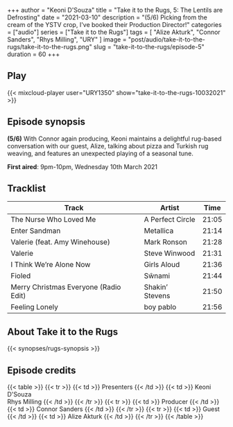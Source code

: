 +++
author = "Keoni D'Souza"
title = "Take it to the Rugs, 5: The Lentils are Defrosting"
date = "2021-03-10"
description = "(5/6) Picking from the cream of the YSTV crop, I've booked their Production Director!"
categories = ["audio"]
series = ["Take it to the Rugs"]
tags = [
    "Alize Akturk",
    "Connor Sanders",
    "Rhys Milling",
    "URY"
]
image = "post/audio/take-it-to-the-rugs/take-it-to-the-rugs.png"
slug = "take-it-to-the-rugs/episode-5"
duration = 60
+++

## Play

{{< mixcloud-player user="URY1350" show="take-it-to-the-rugs-10032021" >}}

## Episode synopsis

**(5/6)** With Connor again producing, Keoni maintains a delightful rug-based conversation with our guest, Alize, talking about pizza and Turkish rug weaving, and features an unexpected playing of a seasonal tune.

**First aired**: 9pm-10pm, Wednesday 10th March 2021

## Tracklist

| Track                                 | Artist           | Time  |
|---------------------------------------|------------------|-------|
| The Nurse Who Loved Me                | A Perfect Circle | 21:05 |
| Enter Sandman                         | Metallica        | 21:14 |
| Valerie (feat. Amy Winehouse)         | Mark Ronson      | 21:28 |
| Valerie                               | Steve Winwood    | 21:31 |
| I Think We’re Alone Now               | Girls Aloud      | 21:36 |
| Fioled                                | Sŵnami           | 21:44 |
| Merry Christmas Everyone (Radio Edit) | Shakin’ Stevens  | 21:50 |
| Feeling Lonely                        | boy pablo        | 21:56 |

## About Take it to the Rugs

{{< synopses/rugs-synopsis >}}

## Episode credits

{{< table >}}
    {{< tr >}}
        {{< td >}}
            Presenters
        {{< /td >}}
        {{< td >}}
            Keoni D'Souza<br>Rhys Milling
        {{< /td >}}
    {{< /tr >}}
    {{< tr >}}
        {{< td >}}
            Producer
        {{< /td >}}
        {{< td >}}
            Connor Sanders
        {{< /td >}}
    {{< /tr >}}
    {{< tr >}}
        {{< td >}}
            Guest
        {{< /td >}}
        {{< td >}}
            Alize Akturk
        {{< /td >}}
    {{< /tr >}}
{{< /table >}}